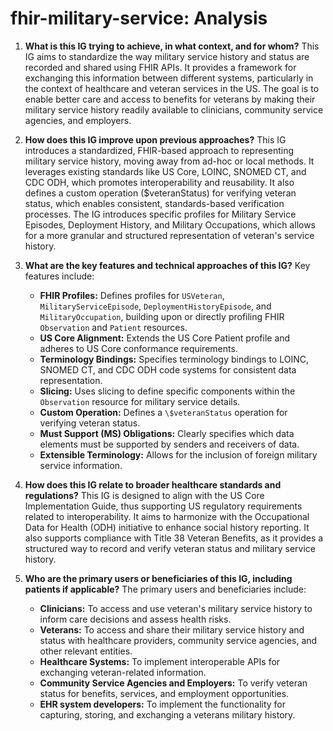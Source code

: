 # fhir-military-service: Analysis

1.  **What is this IG trying to achieve, in what context, and for whom?** This IG aims to standardize the way military service history and status are recorded and shared using FHIR APIs. It provides a framework for exchanging this information between different systems, particularly in the context of healthcare and veteran services in the US. The goal is to enable better care and access to benefits for veterans by making their military service history readily available to clinicians, community service agencies, and employers.

2.  **How does this IG improve upon previous approaches?** This IG introduces a standardized, FHIR-based approach to representing military service history, moving away from ad-hoc or local methods. It leverages existing standards like US Core, LOINC, SNOMED CT, and CDC ODH, which promotes interoperability and reusability. It also defines a custom operation (\$veteranStatus) for verifying veteran status, which enables consistent, standards-based verification processes. The IG introduces specific profiles for Military Service Episodes, Deployment History, and Military Occupations, which allows for a more granular and structured representation of veteran's service history.

3.  **What are the key features and technical approaches of this IG?** Key features include:
    *   **FHIR Profiles:** Defines profiles for `USVeteran`, `MilitaryServiceEpisode`, `DeploymentHistoryEpisode`, and `MilitaryOccupation`, building upon or directly profiling FHIR `Observation` and `Patient` resources.
    *   **US Core Alignment:** Extends the US Core Patient profile and adheres to US Core conformance requirements.
    *   **Terminology Bindings:** Specifies terminology bindings to LOINC, SNOMED CT, and CDC ODH code systems for consistent data representation.
    *   **Slicing:** Uses slicing to define specific components within the `Observation` resource for military service details.
    *   **Custom Operation:** Defines a `\$veteranStatus` operation for verifying veteran status.
    *   **Must Support (MS) Obligations:** Clearly specifies which data elements must be supported by senders and receivers of data.
    *   **Extensible Terminology:** Allows for the inclusion of foreign military service information.

4.  **How does this IG relate to broader healthcare standards and regulations?** This IG is designed to align with the US Core Implementation Guide, thus supporting US regulatory requirements related to interoperability. It aims to harmonize with the Occupational Data for Health (ODH) initiative to enhance social history reporting. It also supports compliance with Title 38 Veteran Benefits, as it provides a structured way to record and verify veteran status and military service history.

5.  **Who are the primary users or beneficiaries of this IG, including patients if applicable?** The primary users and beneficiaries include:
    *   **Clinicians:** To access and use veteran's military service history to inform care decisions and assess health risks.
    *   **Veterans:** To access and share their military service history and status with healthcare providers, community service agencies, and other relevant entities.
    *   **Healthcare Systems:** To implement interoperable APIs for exchanging veteran-related information.
    *   **Community Service Agencies and Employers:** To verify veteran status for benefits, services, and employment opportunities.
    *  **EHR system developers:** To implement the functionality for capturing, storing, and exchanging a veterans military history.
